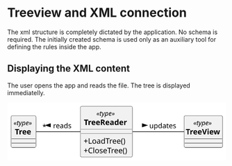 # Treeview and XML connection

The xml structure is completely dictated by the application.
No schema is required. The initially created schema is used only as an auxiliary tool for defining the rules inside the app. 

## Displaying the XML content
The user opens the app and reads the file. The tree is displayed immediatelly. 

![Domain model](./out/images/documentation/uml/domain_model.svg)
